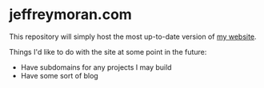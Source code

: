 # jeffreymoran.com

This repository will simply host the most up-to-date version of [my website](jeffreymoran.com).

Things I'd like to do with the site at some point in the future: 
- Have subdomains for any projects I may build
- Have some sort of blog

